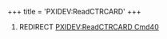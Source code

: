 +++
title = 'PXIDEV:ReadCTRCARD'
+++

1.  REDIRECT [PXIDEV:ReadCTRCARD
    Cmd40](PXIDEV:ReadCTRCARD_Cmd40 "wikilink")
